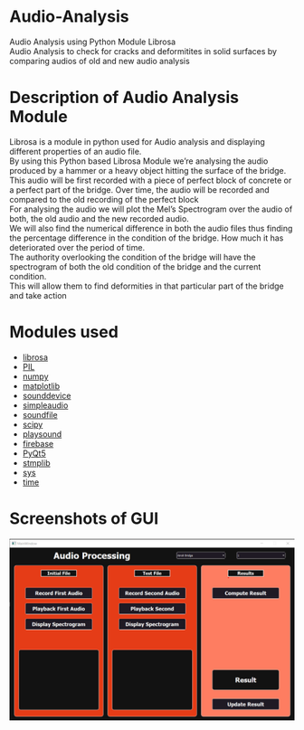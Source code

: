 # Audio-Analysis
Audio Analysis using Python Module Librosa </br>
Audio Analysis to check for cracks and deformitites in solid surfaces by comparing audios of old and new audio analysis</br>

# Description of Audio Analysis Module
Librosa is a module in python used for Audio analysis and displaying different properties of an audio file.</br>
By using this Python based Librosa Module we’re analysing the audio produced by a hammer or a heavy object hitting the surface of the bridge.</br>
This audio will be first recorded with a piece of perfect block of concrete or a perfect part of the bridge. Over time, the audio will be recorded and compared to the old recording of the perfect block </br>
For analysing the audio we will plot the Mel’s Spectrogram over the audio of both, the old audio and the new recorded audio. </br>
We will also find the numerical difference in both the audio files thus finding the percentage difference in the condition of the bridge. How much it has deteriorated over the period of time. </br>
The authority overlooking the condition of the bridge will have the spectrogram of both the old condition of the bridge and the current condition. </br>
This will allow them to find deformities in that particular part of the bridge and take action</br>

# Modules used
- [librosa](https://pypi.org/project/librosa/)
- [PIL](https://pypi.org/project/Pillow/)
- [numpy](https://pypi.org/project/numpy/)
- [matplotlib](https://pypi.org/project/matplotlib/)
- [sounddevice](https://pypi.org/project/sounddevice/)
- [simpleaudio](https://pypi.org/project/simpleaudio/)
- [soundfile](https://pypi.org/project/SoundFile/)
- [scipy](https://pypi.org/project/scipy/)
- [playsound](https://pypi.org/project/playsound/)
- [firebase](https://pypi.org/project/firebase/)
- [PyQt5](https://pypi.org/project/PyQt5/)
- [stmplib](https://docs.python.org/3/library/smtplib.html)
- [sys](https://docs.python.org/3/library/sys.html)
- [time](https://docs.python.org/3/library/time.html?highlight=time#module-time)

# Screenshots of GUI
![BasicScreen](https://github.com/Bridge-Health-Monitoring-System/Audio-Analysis/blob/master/outputs/Basic%20Screen.png)
